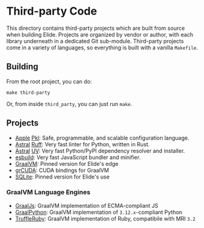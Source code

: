 
# Third-party Code

This directory contains third-party projects which are built from source when building Elide. Projects are organized by
vendor or author, with each library underneath in a dedicated Git sub-module. Third-party projects come in a variety of
languages, so everything is built with a vanilla `Makefile`.

## Building

From the root project, you can do:
```
make third-party
```

Or, from inside `third_party`, you can just run `make`.

## Projects

- [Apple][0] [Pkl][1]: Safe, programmable, and scalable configuration language.
- [Astral][2] [Ruff][3]: Very fast linter for Python, written in Rust.
- [Astral][2] [UV][4]: Very fast Python/PyPI dependency resolver and installer.
- [esbuild][5]: Very fast JavaScript bundler and minifier.
- [GraalVM][7]: Pinned version for Elide's edge
- [grCUDA][6]: CUDA bindings for GraalVM
- [SQLite][11]: Pinned version for Elide's use

### GraalVM Language Engines

- [GraalJs][8]: GraalVM implementation of ECMA-compliant JS
- [GraalPython][9]: GraalVM implementation of `3.12.x`-compliant Python
- [TruffleRuby][10]: GraalVM implementation of Ruby, compatibile with MRI `3.2`

[0]: https://apple.com
[1]: https://github.com/apple/pkl
[2]: https://astral.sh
[3]: https://astral.sh/ruff
[4]: https://github.com/astral-sh/uv
[5]: https://esbuild.github.io
[6]: https://github.com/elide-dev/grcuda
[7]: https://github.com/oracle/graal
[8]: https://github.com/oracle/graaljs
[9]: https://github.com/oracle/graalpython
[10]: https://github.com/oracle/truffleruby
[11]: https://sqlite.org
